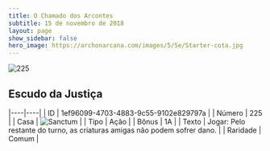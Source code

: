 ```yaml
---
title: O Chamado dos Arcontes
subtitle: 15 de novembro de 2018
layout: page
show_sidebar: false
hero_image: https://archonarcana.com/images/5/5e/Starter-cota.jpg
---
```


![225](https://cdn.keyforgegame.com/media/card_front/pt/341_225_8WXGHPQGX9V_pt.png)

## Escudo da Justiça

|----|----|
| ID | 1ef96099-4703-4883-9c55-9102e829797a |
| Número | 225 |
| Casa | ![Sanctum](https://archonarcana.com/images/thumb/c/c7/Sanctum.png/22px-Sanctum.png "Santuário") |
| Tipo | Ação |
| Bônus | 1A |
| Texto | Jogar: Pelo restante do turno, as criaturas amigas não podem sofrer dano. |
| Raridade | Comum |
